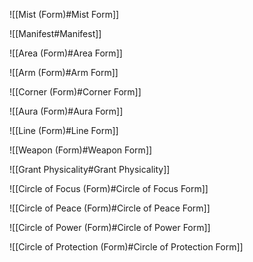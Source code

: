 ![[Mist (Form)#Mist Form]]

![[Manifest#Manifest]]

![[Area (Form)#Area Form]]

![[Arm (Form)#Arm Form]]

![[Corner (Form)#Corner Form]]

![[Aura (Form)#Aura Form]]

![[Line (Form)#Line Form]]

![[Weapon (Form)#Weapon Form]]

![[Grant Physicality#Grant Physicality]]

![[Circle of Focus (Form)#Circle of Focus Form]]

![[Circle of Peace (Form)#Circle of Peace Form]]

![[Circle of Power (Form)#Circle of Power Form]]

![[Circle of Protection (Form)#Circle of Protection Form]]

